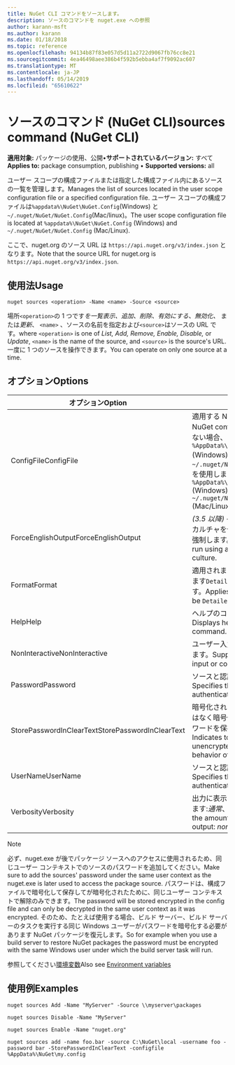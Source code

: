 ```yaml
---
title: NuGet CLI コマンドをソースします。
description: ソースのコマンドを nuget.exe への参照
author: karann-msft
ms.author: karann
ms.date: 01/18/2018
ms.topic: reference
ms.openlocfilehash: 94134b87f83e057d5d11a2722d9067fb76cc8e21
ms.sourcegitcommit: 4ea46498aee386b4f592b5ebba4af7f9092ac607
ms.translationtype: MT
ms.contentlocale: ja-JP
ms.lasthandoff: 05/14/2019
ms.locfileid: "65610622"
---
```

# <a name="sources-command-nuget-cli"></a><span data-ttu-id="37649-103">ソースのコマンド (NuGet CLI)</span><span class="sxs-lookup"><span data-stu-id="37649-103">sources command (NuGet CLI)</span></span>

<span data-ttu-id="37649-104">**適用対象:** パッケージの使用、公開&bullet;**サポートされているバージョン:** すべて</span><span class="sxs-lookup"><span data-stu-id="37649-104">**Applies to:** package consumption, publishing &bullet; **Supported versions:** all</span></span>

<span data-ttu-id="37649-105">ユーザー スコープの構成ファイルまたは指定した構成ファイル内にあるソースの一覧を管理します。</span><span class="sxs-lookup"><span data-stu-id="37649-105">Manages the list of sources located in the user scope configuration file or a specified configuration file.</span></span> <span data-ttu-id="37649-106">ユーザー スコープの構成ファイルは`%appdata%\NuGet\NuGet.Config`(Windows) と`~/.nuget/NuGet/NuGet.Config`(Mac/linux)。</span><span class="sxs-lookup"><span data-stu-id="37649-106">The user scope configuration file is located at `%appdata%\NuGet\NuGet.Config` (Windows) and `~/.nuget/NuGet/NuGet.Config` (Mac/Linux).</span></span>

<span data-ttu-id="37649-107">ここで、nuget.org のソース URL は `https://api.nuget.org/v3/index.json` となります。</span><span class="sxs-lookup"><span data-stu-id="37649-107">Note that the source URL for nuget.org is `https://api.nuget.org/v3/index.json`.</span></span>

## <a name="usage"></a><span data-ttu-id="37649-108">使用法</span><span class="sxs-lookup"><span data-stu-id="37649-108">Usage</span></span>

```cli
nuget sources <operation> -Name <name> -Source <source>
```

<span data-ttu-id="37649-109">場所`<operation>`の 1 つです*を一覧表示、追加、削除、有効にする、無効化、* または*更新*、 `<name>` 、ソースの名前を指定および`<source>`はソースの URL です。</span><span class="sxs-lookup"><span data-stu-id="37649-109">where `<operation>` is one of *List, Add, Remove, Enable, Disable,* or *Update*, `<name>` is the name of the source, and `<source>` is the source's URL.</span></span> <span data-ttu-id="37649-110">一度に 1 つのソースを操作できます。</span><span class="sxs-lookup"><span data-stu-id="37649-110">You can operate on only one source at a time.</span></span>

## <a name="options"></a><span data-ttu-id="37649-111">オプション</span><span class="sxs-lookup"><span data-stu-id="37649-111">Options</span></span>

| <span data-ttu-id="37649-112">オプション</span><span class="sxs-lookup"><span data-stu-id="37649-112">Option</span></span> | <span data-ttu-id="37649-113">説明</span><span class="sxs-lookup"><span data-stu-id="37649-113">Description</span></span> |
| --- | --- |
| <span data-ttu-id="37649-114">ConfigFile</span><span class="sxs-lookup"><span data-stu-id="37649-114">ConfigFile</span></span> | <span data-ttu-id="37649-115">適用する NuGet 構成ファイル。</span><span class="sxs-lookup"><span data-stu-id="37649-115">The NuGet configuration file to apply.</span></span> <span data-ttu-id="37649-116">指定しない場合、 `%AppData%\NuGet\NuGet.Config` (Windows) または`~/.nuget/NuGet/NuGet.Config`(Mac/linux) を使用します。</span><span class="sxs-lookup"><span data-stu-id="37649-116">If not specified, `%AppData%\NuGet\NuGet.Config` (Windows) or `~/.nuget/NuGet/NuGet.Config` (Mac/Linux) is used.</span></span>|
| <span data-ttu-id="37649-117">ForceEnglishOutput</span><span class="sxs-lookup"><span data-stu-id="37649-117">ForceEnglishOutput</span></span> | <span data-ttu-id="37649-118">*(3.5 以降)* インバリアントの英語ベースのカルチャを使用して実行する nuget.exe を強制します。</span><span class="sxs-lookup"><span data-stu-id="37649-118">*(3.5+)* Forces nuget.exe to run using an invariant, English-based culture.</span></span> |
| <span data-ttu-id="37649-119">Format</span><span class="sxs-lookup"><span data-stu-id="37649-119">Format</span></span> | <span data-ttu-id="37649-120">適用されます、`list`アクションを指定できます`Detailed`(既定値) または`Short`します。</span><span class="sxs-lookup"><span data-stu-id="37649-120">Applies to the `list` action and can be `Detailed` (the default) or `Short`.</span></span> |
| <span data-ttu-id="37649-121">Help</span><span class="sxs-lookup"><span data-stu-id="37649-121">Help</span></span> | <span data-ttu-id="37649-122">ヘルプのコマンドの情報を表示します。</span><span class="sxs-lookup"><span data-stu-id="37649-122">Displays help information for the command.</span></span> |
| <span data-ttu-id="37649-123">NonInteractive</span><span class="sxs-lookup"><span data-stu-id="37649-123">NonInteractive</span></span> | <span data-ttu-id="37649-124">ユーザー入力や確認のプロンプトを抑制します。</span><span class="sxs-lookup"><span data-stu-id="37649-124">Suppresses prompts for user input or confirmations.</span></span> |
| <span data-ttu-id="37649-125">Password</span><span class="sxs-lookup"><span data-stu-id="37649-125">Password</span></span> | <span data-ttu-id="37649-126">ソースと認証のパスワードを指定します。</span><span class="sxs-lookup"><span data-stu-id="37649-126">Specifies the password for authenticating with the source.</span></span> |
| <span data-ttu-id="37649-127">StorePasswordInClearText</span><span class="sxs-lookup"><span data-stu-id="37649-127">StorePasswordInClearText</span></span> | <span data-ttu-id="37649-128">暗号化された形式を格納する既定の動作ではなく暗号化されていないテキストでパスワードを保存することを示します。</span><span class="sxs-lookup"><span data-stu-id="37649-128">Indicates to store the password in unencrypted text instead of the default behavior of storing an encrypted form.</span></span> |
| <span data-ttu-id="37649-129">UserName</span><span class="sxs-lookup"><span data-stu-id="37649-129">UserName</span></span> | <span data-ttu-id="37649-130">ソースと認証のユーザー名を指定します。</span><span class="sxs-lookup"><span data-stu-id="37649-130">Specifies the user name for authenticating with the source.</span></span> |
| <span data-ttu-id="37649-131">Verbosity</span><span class="sxs-lookup"><span data-stu-id="37649-131">Verbosity</span></span> | <span data-ttu-id="37649-132">出力に表示される詳細データの量を指定します:*通常*、 *quiet*、*詳細*します。</span><span class="sxs-lookup"><span data-stu-id="37649-132">Specifies the amount of detail displayed in the output: *normal*, *quiet*, *detailed*.</span></span> |

> [!Note]
> <span data-ttu-id="37649-133">必ず、nuget.exe が後でパッケージ ソースへのアクセスに使用されるため、同じユーザー コンテキストでのソースのパスワードを追加してください。</span><span class="sxs-lookup"><span data-stu-id="37649-133">Make sure to add the sources' password under the same user context as the nuget.exe is later used to access the package source.</span></span> <span data-ttu-id="37649-134">パスワードは、構成ファイルで暗号化して保存してが暗号化されたために、同じユーザー コンテキストで解除のみできます。</span><span class="sxs-lookup"><span data-stu-id="37649-134">The password will be stored encrypted in the config file and can only be decrypted in the same user context as it was encrypted.</span></span> <span data-ttu-id="37649-135">そのため、たとえば使用する場合、ビルド サーバー、ビルド サーバーのタスクを実行する同じ Windows ユーザーがパスワードを暗号化する必要があります NuGet パッケージを復元します。</span><span class="sxs-lookup"><span data-stu-id="37649-135">So for example when you use a build server to restore NuGet packages the password must be encrypted with the same Windows user under which  the build server task will run.</span></span>

<span data-ttu-id="37649-136">参照してください[環境変数](cli-ref-environment-variables.md)</span><span class="sxs-lookup"><span data-stu-id="37649-136">Also see [Environment variables](cli-ref-environment-variables.md)</span></span>

## <a name="examples"></a><span data-ttu-id="37649-137">使用例</span><span class="sxs-lookup"><span data-stu-id="37649-137">Examples</span></span>

```cli
nuget sources Add -Name "MyServer" -Source \\myserver\packages

nuget sources Disable -Name "MyServer"

nuget sources Enable -Name "nuget.org"

nuget sources add -name foo.bar -source C:\NuGet\local -username foo -password bar -StorePasswordInClearText -configfile %AppData%\NuGet\my.config
```
